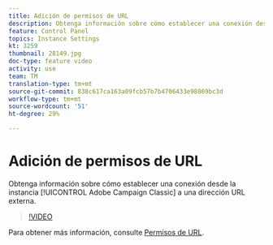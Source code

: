 ```yaml
---
title: Adición de permisos de URL
description: Obtenga información sobre cómo establecer una conexión desde la instancia de Adobe Campaign Classic a una URL externa.
feature: Control Panel
topics: Instance Settings
kt: 3259
thumbnail: 28149.jpg
doc-type: feature video
activity: use
team: TM
translation-type: tm+mt
source-git-commit: 838c617ca163a09fcb57b7b4706433e98869bc3d
workflow-type: tm+mt
source-wordcount: '51'
ht-degree: 29%

---
```



# Adición de permisos de URL

Obtenga información sobre cómo establecer una conexión desde la instancia [!UICONTROL Adobe Campaign Classic] a una dirección URL externa.

>[!VIDEO](https://video.tv.adobe.com/v/28149?quality=12)

Para obtener más información, consulte [Permisos de URL](https://docs.adobe.com/content/help/es-ES/control-panel/using/instances-settings/url-permissions.html).
